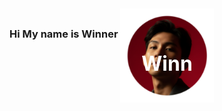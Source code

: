 ### Hi My name is Winner 👋

<div style="position: relative; text-align: center; color: white;">
  <img style="width: 100% border: 2px solid #ccc;
    border-radius: 10px; " src="https://static.wikia.nocookie.net/gensin-impact/images/d/df/Namecard_Background_Natlan_Wheel_of_Flame.png/revision/latest?cb=20250730181323"/>
  <div style="position: absolute; top: 7%; left: 50%; transform: translate(-50%, -50%);">
    <h3 style="color: white; font-size: medium; font-weight: bold;">UID:877777779</h3>
  </div>
  <div style="position: absolute; top: 50%; left: 50%; transform: translate(-50%, -50%);">
    <img style="width: 150px; object-fit: cover;" src="img/Untitled95_20250921114813.png">
  </div>
  <div style="position: absolute; top: 77%; left: 50%; transform: translate(-50%, -50%);">
    <h3 style="color: white; font-size: xx-large; font-weight: bold;">Winn</h3>
  </div>
</div>
